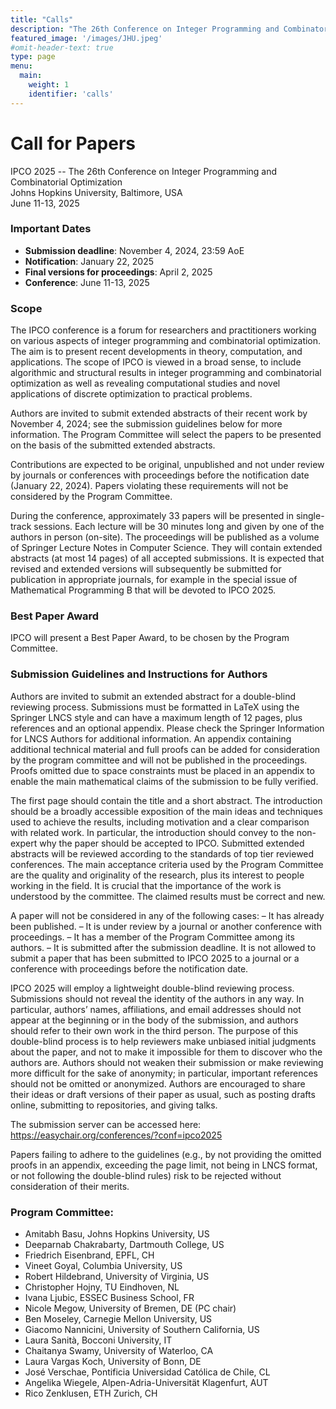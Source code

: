 ```yaml
---
title: "Calls"
description: "The 26th Conference on Integer Programming and Combinatorial Optimization"
featured_image: '/images/JHU.jpeg'
#omit-header-text: true
type: page
menu:
  main:
    weight: 1
    identifier: 'calls'
---
```

# Call for Papers

IPCO 2025 -- The 26th Conference on Integer Programming and Combinatorial Optimization\
Johns Hopkins University, Baltimore, USA\
June 11-13, 2025

### Important Dates

- **Submission deadline**: November 4, 2024, 23:59 AoE
- **Notification**: January 22, 2025
- **Final versions for proceedings**: April 2, 2025
- **Conference**: June 11-13, 2025

### Scope

The IPCO conference is a forum for researchers and practitioners working on various aspects of integer programming and combinatorial optimization. The aim is to present recent developments in theory, computation, and applications. The scope of IPCO is viewed in a broad sense, to include algorithmic and structural results in integer programming and combinatorial optimization as well as revealing computational studies and novel applications of discrete optimization to practical problems.

Authors are invited to submit extended abstracts of their recent work by November 4, 2024; see the submission guidelines below for more information. The Program Committee will select the papers to be presented on the basis of the submitted extended abstracts. 

Contributions are expected to be original, unpublished and not under review by journals or conferences with proceedings before the notification date (January 22, 2024). Papers violating these requirements will not be considered by the Program Committee.

During the conference, approximately 33 papers will be presented in single-track sessions. Each lecture will be 30 minutes long and given by one of the authors in person (on-site). The proceedings will be published as a volume of Springer Lecture Notes in Computer Science. They will contain extended abstracts (at most 14 pages) of all accepted submissions. It is expected that revised and extended versions will subsequently be submitted for publication in appropriate journals, for example in the special issue of Mathematical Programming B that will be devoted to IPCO 2025.


### Best Paper Award

IPCO will present a Best Paper Award, to be chosen by the Program Committee.


### Submission Guidelines and Instructions for Authors

Authors are invited to submit an extended abstract for a double-blind reviewing process. 
Submissions must be formatted in LaTeX using the Springer LNCS style and can have a maximum length of 12 pages, plus references and an optional appendix. Please check the Springer Information for LNCS Authors for additional information. An appendix containing additional technical material and full proofs can be added for consideration by the program committee and will not be published in the proceedings. Proofs omitted due to space constraints must be placed in an appendix to enable the main mathematical claims of the submission to be fully verified.

The first page should contain the title and a short abstract. The introduction should be a broadly accessible exposition of the main ideas and techniques used to achieve the results, including motivation and a clear comparison with related work. In particular, the introduction should convey to the non-expert why the paper should be accepted to IPCO. Submitted extended abstracts will be reviewed according to the standards of top tier reviewed conferences. The main acceptance criteria used by the Program Committee are the quality and originality of the research, plus its interest to people working in the field. It is crucial that the importance of the work is understood by the committee. The claimed results must be correct and new.

A paper will not be considered in any of the following cases:
– It has already been published.
– It is under review by a journal or another conference with proceedings.
– It has a member of the Program Committee among its authors.
– It is submitted after the submission deadline.
It is not allowed to submit a paper that has been submitted to IPCO 2025 to a journal or a conference with proceedings before the notification date.

IPCO 2025 will employ a lightweight double-blind reviewing process. Submissions should not reveal the identity of the authors in any way. In particular, authors’ names, affiliations, and email addresses should not appear at the beginning or in the body of the submission, and authors should refer to their own work in the third person. The purpose of this double-blind process is to help reviewers make unbiased initial judgments about the paper, and not to make it impossible for them to discover who the authors are. Authors should not weaken their submission or make reviewing more difficult for the sake of anonymity; in particular, important references should not be omitted or anonymized. Authors are encouraged to share their ideas or draft versions of their paper as usual, such as posting drafts online, submitting to repositories, and giving talks.

The submission server can be accessed here:
https://easychair.org/conferences/?conf=ipco2025

Papers failing to adhere to the guidelines (e.g., by not providing the omitted proofs in an appendix, exceeding the page limit, not being in LNCS format, or not following the double-blind rules) risk to be rejected without consideration of their merits.


### Program Committee:

- Amitabh Basu, Johns Hopkins University, US 
- Deeparnab Chakrabarty, Dartmouth College, US 
- Friedrich Eisenbrand, EPFL, CH 
- Vineet Goyal, Columbia University, US 
- Robert Hildebrand, University of Virginia, US 
- Christopher Hojny, TU Eindhoven, NL 
- Ivana Ljubic, ESSEC Business School, FR 
- Nicole Megow, University of Bremen, DE (PC chair)
- Ben Moseley, Carnegie Mellon University, US 
- Giacomo Nannicini, University of Southern California, US 
- Laura Sanità, Bocconi University, IT 
- Chaitanya Swamy, University of Waterloo, CA 
- Laura Vargas Koch, University of Bonn, DE 
- José Verschae, Pontificia Universidad Católica de Chile, CL 
- Angelika Wiegele, Alpen-Adria-Universität Klagenfurt, AUT 
- Rico Zenklusen, ETH Zurich, CH 




